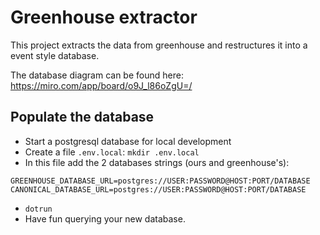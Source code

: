 # Greenhouse extractor

This project extracts the data from greenhouse and restructures it into a event style database.

The database diagram can be found here: https://miro.com/app/board/o9J_l86oZgU=/

## Populate the database

- Start a postgresql database for local development
- Create a file `.env.local`: `mkdir .env.local`
- In this file add the 2 databases strings (ours and greenhouse's):
```
GREENHOUSE_DATABASE_URL=postgres://USER:PASSWORD@HOST:PORT/DATABASE
CANONICAL_DATABASE_URL=postgres://USER:PASSWORD@HOST:PORT/DATABASE
```
- `dotrun`
- Have fun querying your new database.